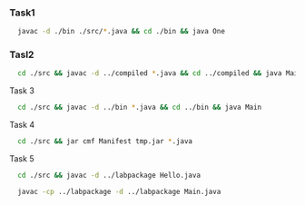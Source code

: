 ### Task1

```sh 
  javac -d ./bin ./src/*.java && cd ./bin && java One
```

### Tasl2

```sh 
  cd ./src && javac -d ../compiled *.java && cd ../compiled && java Main
```
Task 3

```sh 
  cd ./src && javac -d ../bin *.java && cd ../bin && java Main
```
Task 4

```sh 
  cd ./src && jar cmf Manifest tmp.jar *.java
```
Task 5

```sh 
  cd ./src && javac -d ../labpackage Hello.java
```

```sh
  javac -cp ../labpackage -d ../labpackage Main.java
```
